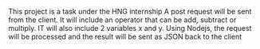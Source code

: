 This project is a task under the HNG internship
A post request will be sent from the client. It will include an operator that can be add, subtract or multiply.
IT will also include 2 variables x and y.
Using Nodejs, the request will be processed and the result will be sent as JSON back to the client 
